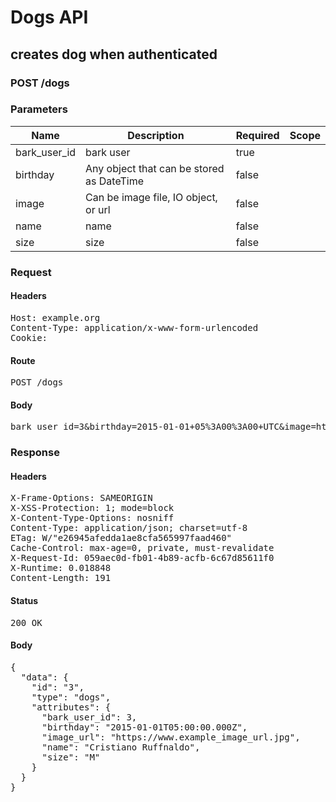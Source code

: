 # Dogs API

## creates dog when authenticated

### POST /dogs

### Parameters

| Name | Description | Required | Scope |
|------|-------------|----------|-------|
| bark_user_id |  bark user | true |  |
| birthday | Any object that can be stored as DateTime | false |  |
| image | Can be image file, IO object, or url | false |  |
| name |  name | false |  |
| size |  size | false |  |

### Request

#### Headers

<pre>Host: example.org
Content-Type: application/x-www-form-urlencoded
Cookie: </pre>

#### Route

<pre>POST /dogs</pre>

#### Body

<pre>bark_user_id=3&birthday=2015-01-01+05%3A00%3A00+UTC&image=http%3A%2F%2Fwww.example_image_url_3.jpg&name=Cristiano+Ruffnaldo&size=M</pre>

### Response

#### Headers

<pre>X-Frame-Options: SAMEORIGIN
X-XSS-Protection: 1; mode=block
X-Content-Type-Options: nosniff
Content-Type: application/json; charset=utf-8
ETag: W/&quot;e26945afedda1ae8cfa565997faad460&quot;
Cache-Control: max-age=0, private, must-revalidate
X-Request-Id: 059aec0d-fb01-4b89-acfb-6c67d85611f0
X-Runtime: 0.018848
Content-Length: 191</pre>

#### Status

<pre>200 OK</pre>

#### Body

<pre>{
  "data": {
    "id": "3",
    "type": "dogs",
    "attributes": {
      "bark_user_id": 3,
      "birthday": "2015-01-01T05:00:00.000Z",
      "image_url": "https://www.example_image_url.jpg",
      "name": "Cristiano Ruffnaldo",
      "size": "M"
    }
  }
}</pre>
